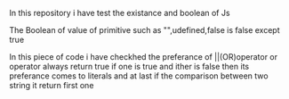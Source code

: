 In this repository i have test the existance and boolean of Js 

<!-- Code 1 Explanition -->
The Boolean of value of primitive such as "",udefined,false is false except true
<!-- Code 2 Explanitionn -->
In this piece of code i have checkhed the preferance of ||(OR)operator or operator always return true if one is true and ither is false then its preferance comes  to literals   and at last if the comparison between two string it return first one 